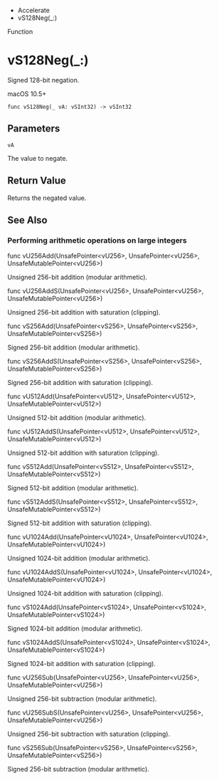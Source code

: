 

- Accelerate
-  vS128Neg(\_:) 

Function

# vS128Neg(\_:)

Signed 128-bit negation.

macOS 10.5+

``` source
func vS128Neg(_ vA: vSInt32) -> vSInt32
```

## Parameters 

`vA`  

The value to negate.

## Return Value

Returns the negated value.

## See Also

### Performing arithmetic operations on large integers

func vU256Add(UnsafePointer&lt;vU256>, UnsafePointer&lt;vU256>, UnsafeMutablePointer&lt;vU256>)

Unsigned 256-bit addition (modular arithmetic).

func vU256AddS(UnsafePointer&lt;vU256>, UnsafePointer&lt;vU256>, UnsafeMutablePointer&lt;vU256>)

Unsigned 256-bit addition with saturation (clipping).

func vS256Add(UnsafePointer&lt;vS256>, UnsafePointer&lt;vS256>, UnsafeMutablePointer&lt;vS256>)

Signed 256-bit addition (modular arithmetic).

func vS256AddS(UnsafePointer&lt;vS256>, UnsafePointer&lt;vS256>, UnsafeMutablePointer&lt;vS256>)

Signed 256-bit addition with saturation (clipping).

func vU512Add(UnsafePointer&lt;vU512>, UnsafePointer&lt;vU512>, UnsafeMutablePointer&lt;vU512>)

Unsigned 512-bit addition (modular arithmetic).

func vU512AddS(UnsafePointer&lt;vU512>, UnsafePointer&lt;vU512>, UnsafeMutablePointer&lt;vU512>)

Unsigned 512-bit addition with saturation (clipping).

func vS512Add(UnsafePointer&lt;vS512>, UnsafePointer&lt;vS512>, UnsafeMutablePointer&lt;vS512>)

Signed 512-bit addition (modular arithmetic).

func vS512AddS(UnsafePointer&lt;vS512>, UnsafePointer&lt;vS512>, UnsafeMutablePointer&lt;vS512>)

Signed 512-bit addition with saturation (clipping).

func vU1024Add(UnsafePointer&lt;vU1024>, UnsafePointer&lt;vU1024>, UnsafeMutablePointer&lt;vU1024>)

Unsigned 1024-bit addition (modular arithmetic).

func vU1024AddS(UnsafePointer&lt;vU1024>, UnsafePointer&lt;vU1024>, UnsafeMutablePointer&lt;vU1024>)

Unsigned 1024-bit addition with saturation (clipping).

func vS1024Add(UnsafePointer&lt;vS1024>, UnsafePointer&lt;vS1024>, UnsafeMutablePointer&lt;vS1024>)

Signed 1024-bit addition (modular arithmetic).

func vS1024AddS(UnsafePointer&lt;vS1024>, UnsafePointer&lt;vS1024>, UnsafeMutablePointer&lt;vS1024>)

Signed 1024-bit addition with saturation (clipping).

func vU256Sub(UnsafePointer&lt;vU256>, UnsafePointer&lt;vU256>, UnsafeMutablePointer&lt;vU256>)

Unsigned 256-bit subtraction (modular arithmetic).

func vU256SubS(UnsafePointer&lt;vU256>, UnsafePointer&lt;vU256>, UnsafeMutablePointer&lt;vU256>)

Unsigned 256-bit subtraction with saturation (clipping).

func vS256Sub(UnsafePointer&lt;vS256>, UnsafePointer&lt;vS256>, UnsafeMutablePointer&lt;vS256>)

Signed 256-bit subtraction (modular arithmetic).

